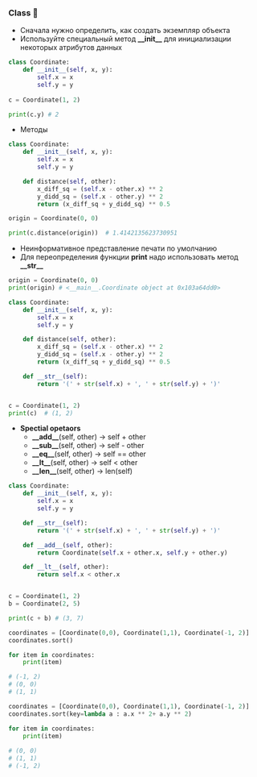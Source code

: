 ### Class :thought_balloon:

* Сначала нужно определить, как создать экземпляр объекта
* Используйте специальный метод __\_\_init\_\___ для инициализации некоторых атрибутов данных

```python
class Coordinate:
    def __init__(self, x, y):
        self.x = x
        self.y = y
        
c = Coordinate(1, 2)

print(c.y) # 2
```

* Методы 

```python
class Coordinate:
    def __init__(self, x, y):
        self.x = x
        self.y = y

    def distance(self, other):
        x_diff_sq = (self.x - other.x) ** 2
        y_didd_sq = (self.x - other.y) ** 2
        return (x_diff_sq + y_didd_sq) ** 0.5

origin = Coordinate(0, 0)

print(c.distance(origin))  # 1.4142135623730951
```

* Неинформативное представление печати по умолчанию
* Для переопределения функции __print__ надо использовать метод __\_\_str\_\___

```python
origin = Coordinate(0, 0)
print(origin) # <__main__.Coordinate object at 0x103a64dd0>
```

```python
class Coordinate:
    def __init__(self, x, y):
        self.x = x
        self.y = y

    def distance(self, other):
        x_diff_sq = (self.x - other.x) ** 2
        y_didd_sq = (self.x - other.y) ** 2
        return (x_diff_sq + y_didd_sq) ** 0.5

    def __str__(self):
        return '(' + str(self.x) + ', ' + str(self.y) + ')'


c = Coordinate(1, 2)
print(c)  # (1, 2)
```

* __Spectial opetaors__
    * __\_\_add\_\___(self, other) → self + other
    * __\_\_sub\_\___(self, other) → self - other
    * __\_\_eq\_\___(self, other)  → self == other
    * __\_\_lt\_\___(self, other)  → self < other
    * __\_\_len\_\___(self, other) → len(self)
    
```python
class Coordinate:
    def __init__(self, x, y):
        self.x = x
        self.y = y

    def __str__(self):
        return '(' + str(self.x) + ', ' + str(self.y) + ')'

    def __add__(self, other):
        return Coordinate(self.x + other.x, self.y + other.y)

    def __lt__(self, other):
        return self.x < other.x


c = Coordinate(1, 2)
b = Coordinate(2, 5)

print(c + b) # (3, 7)
```
```python
coordinates = [Coordinate(0,0), Coordinate(1,1), Coordinate(-1, 2)]
coordinates.sort()

for item in coordinates:
    print(item)

# (-1, 2)
# (0, 0)
# (1, 1)
```

```python
coordinates = [Coordinate(0,0), Coordinate(1,1), Coordinate(-1, 2)]
coordinates.sort(key=lambda a : a.x ** 2+ a.y ** 2)

for item in coordinates:
    print(item)
    
# (0, 0)
# (1, 1)
# (-1, 2)
```
